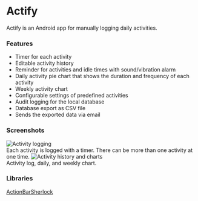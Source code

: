 # Actify
Actify is an Android app for manually logging daily activities. 

### Features
* Timer for each activity
* Editable activity history
* Reminder for activities and idle times with sound/vibration alarm
* Daily activity pie chart that shows the duration and frequency of each activity
* Weekly activity chart 
* Configurable settings of predefined activities
* Audit logging for the local database
* Database export as CSV file
* Sends the exported data via email

### Screenshots
![Activity logging](https://lh5.googleusercontent.com/-I9Vaq5_emqA/UbzXi_rxxEI/AAAAAAAAGiE/-iTJUZqFsAQ/w451-h357-no/Actify-1.jpg)  
Each activity is logged with a timer. There can be more than one activity at one time.
![Activity history and charts](https://lh3.googleusercontent.com/-IgIe8lSEBJI/UbzXi_SOhJI/AAAAAAAAGiI/7gwNcAY7PNM/w676-h351-no/Actify-3.jpg)  
Activity log, daily, and weekly chart. 

### Libraries
[ActionBarSherlock](http://actionbarsherlock.com/)